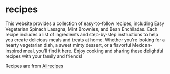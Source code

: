 # recipes

This website provides a collection of easy-to-follow recipes, including Easy Vegetarian Spinach Lasagna, Mint Brownies, and Bean Enchiladas. Each recipe includes a list of ingredients and step-by-step instructions to help you create delicious meals and treats at home. Whether you're looking for a hearty vegetarian dish, a sweet minty dessert, or a flavorful Mexican-inspired meal, you'll find it here. Enjoy cooking and sharing these delightful recipes with your family and friends!

Recipes are from [Allrecipes](https://www.allrecipes.com/)
